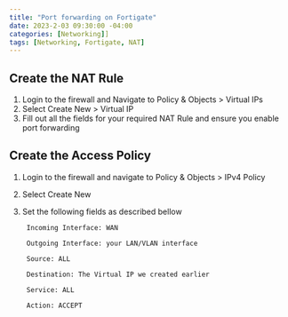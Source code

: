 ```yaml
---
title: "Port forwarding on Fortigate"
date: 2023-2-03 09:30:00 -04:00
categories: [Networking]]
tags: [Networking, Fortigate, NAT]
---
```

## Create the NAT Rule
1. Login to the firewall and Navigate to Policy & Objects > Virtual IPs
2. Select Create New > Virtual IP
3. Fill out all the fields for your required NAT Rule and ensure you enable port forwarding




## Create the Access Policy
1. Login to the firewall and navigate to Policy & Objects > IPv4 Policy
2. Select Create New
3. Set the following fields as described bellow
    
        Incoming Interface: WAN
    
        Outgoing Interface: your LAN/VLAN interface
    
        Source: ALL
    
        Destination: The Virtual IP we created earlier
    
        Service: ALL
    
        Action: ACCEPT
